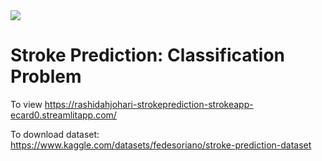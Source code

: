 <img src="https://img.shields.io/badge/Python-FFD43B?style=for-the-badge&logo=python&logoColor=blue" />

# Stroke Prediction: Classification Problem

To view https://rashidahjohari-strokeprediction-strokeapp-ecard0.streamlitapp.com/

To download dataset: https://www.kaggle.com/datasets/fedesoriano/stroke-prediction-dataset

